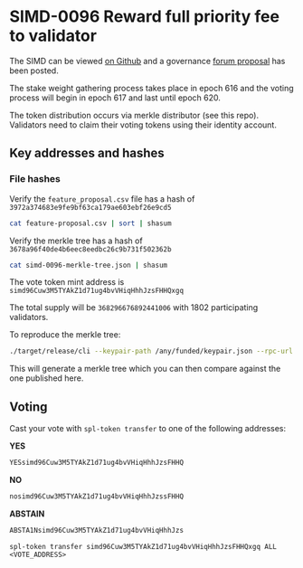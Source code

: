 # SIMD-0096 Reward full priority fee to validator

The SIMD can be viewed [on Github](https://github.com/solana-foundation/solana-improvement-documents/blob/main/proposals/0096-reward-collected-priority-fee-in-entirety.md) and a governance [forum proposal](https://forum.solana.com/t/proposal-for-enabling-the-reward-full-priority-fee-to-validator-on-solana-mainnet-beta/1456) has been posted.

The stake weight gathering process takes place in epoch 616 and the voting process will begin in epoch 617 and last until epoch 620.

The token distribution occurs via merkle distributor (see this repo). Validators need to claim their voting tokens using their identity account.

## Key addresses and hashes

### File hashes

Verify the `feature_proposal.csv` file has a hash of `3972a374683e9fe9bf63ca179ae603ebf26e9cd5`

```bash
cat feature-proposal.csv | sort | shasum
```

Verify the merkle tree has a hash of `3678a96f40de4b6eec8eedbc26c9b731f502362b`

```bash
cat simd-0096-merkle-tree.json | shasum
```

The vote token mint address is `simd96Cuw3M5TYAkZ1d71ug4bvVHiqHhhJzsFHHQxgq`

The total supply will be `368296676892441006` with 1802 participating validators.

To reproduce the merkle tree:

```bash
./target/release/cli --keypair-path /any/funded/keypair.json --rpc-url https://api.mainnet-beta.solana.com --mint simd96Cuw3M5TYAkZ1d71ug4bvVHiqHhhJzsFHHQxgq create-merkle-tree --csv-path ./votes/simd0096/feature-proposal.csv --merkle-tree-path simd-0096-merkle-tree-to-verify.json
```

This will generate a merkle tree which you can then compare against the one published here.

## Voting

Cast your vote with `spl-token transfer` to one of the following addresses:

**YES**
```bash
YESsimd96Cuw3M5TYAkZ1d71ug4bvVHiqHhhJzsFHHQ
```

**NO**
```bash
nosimd96Cuw3M5TYAkZ1d71ug4bvVHiqHhhJzssFHHQ
```

**ABSTAIN**
```bash
ABSTA1Nsimd96Cuw3M5TYAkZ1d71ug4bvVHiqHhhJzs
```

`spl-token transfer simd96Cuw3M5TYAkZ1d71ug4bvVHiqHhhJzsFHHQxgq ALL <VOTE_ADDRESS>`
